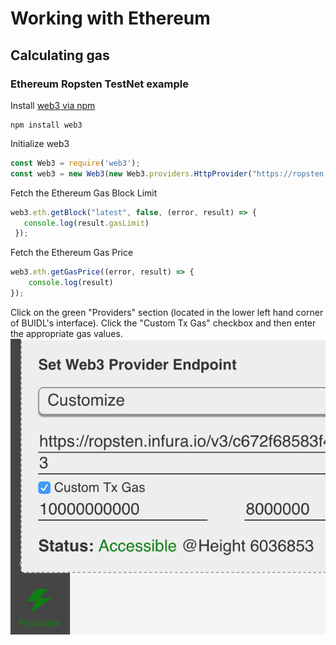 # Working with Ethereum

## Calculating gas

### Ethereum Ropsten TestNet example
Install [web3 via npm](https://www.npmjs.com/package/web3)
```
npm install web3
```
Initialize web3
```javascript
const Web3 = require('web3');
const web3 = new Web3(new Web3.providers.HttpProvider("https://ropsten.infura.io/YOUR_ACCOUNT_DETAILS_HERE"));
```
Fetch the Ethereum Gas Block Limit
```javascript
web3.eth.getBlock("latest", false, (error, result) => {
   console.log(result.gasLimit)
 });
 ```
Fetch the Ethereum Gas Price
```javascript
web3.eth.getGasPrice((error, result) => {
	console.log(result)
});
```
Click on the green "Providers" section (located in the lower left hand corner of BUIDL's interface). Click the "Custom Tx Gas" checkbox and then enter the appropriate gas values.
![](../.gitbook/assets/buidl-working_with_ethereum-01.png)


